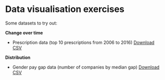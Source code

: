 # Data visualisation exercises

Some datasets to try out:

**Change over time**
- Prescription data (top 10 prescriptions from 2006 to 2016) [Download CSV](https://sophiewarnes.github.io/Training/datavizfiles/prescription_data.csv)

**Distribution**
- Gender pay gap data (number of companies by median gap) [Download CSV](https://sophiewarnes.github.io/Training/Files/paygapdata.csv)


